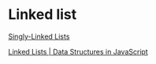 # Linked list

[Singly-Linked Lists](https://youtu.be/zQI3FyWm144)

[Linked Lists | Data Structures in JavaScript](https://youtu.be/ChWWEncl76Y)